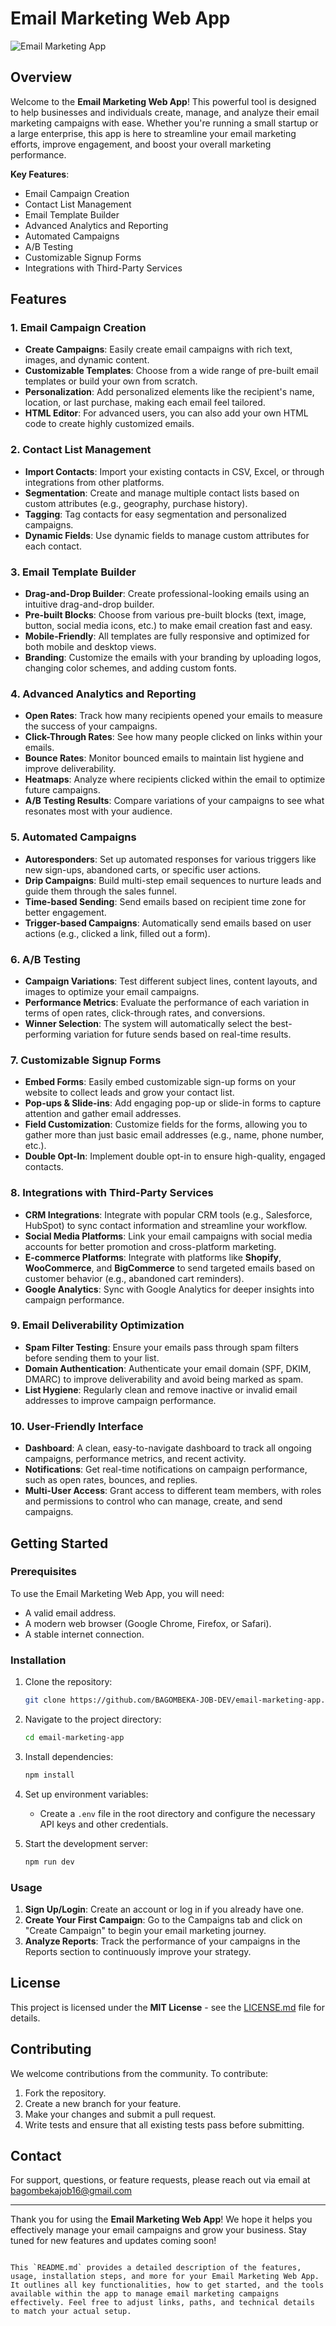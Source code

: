 
# Email Marketing Web App

![Email Marketing App](https://github.com/BAGOMBEKA-JOB-DEV/EMAIL_MARKETING_APP)

## Overview

Welcome to the **Email Marketing Web App**! This powerful tool is designed to help businesses and individuals create, manage, and analyze their email marketing campaigns with ease. Whether you're running a small startup or a large enterprise, this app is here to streamline your email marketing efforts, improve engagement, and boost your overall marketing performance.

**Key Features**:
- Email Campaign Creation
- Contact List Management
- Email Template Builder
- Advanced Analytics and Reporting
- Automated Campaigns
- A/B Testing
- Customizable Signup Forms
- Integrations with Third-Party Services

## Features

### 1. **Email Campaign Creation**
   - **Create Campaigns**: Easily create email campaigns with rich text, images, and dynamic content.
   - **Customizable Templates**: Choose from a wide range of pre-built email templates or build your own from scratch.
   - **Personalization**: Add personalized elements like the recipient's name, location, or last purchase, making each email feel tailored.
   - **HTML Editor**: For advanced users, you can also add your own HTML code to create highly customized emails.

### 2. **Contact List Management**
   - **Import Contacts**: Import your existing contacts in CSV, Excel, or through integrations from other platforms.
   - **Segmentation**: Create and manage multiple contact lists based on custom attributes (e.g., geography, purchase history).
   - **Tagging**: Tag contacts for easy segmentation and personalized campaigns.
   - **Dynamic Fields**: Use dynamic fields to manage custom attributes for each contact.

### 3. **Email Template Builder**
   - **Drag-and-Drop Builder**: Create professional-looking emails using an intuitive drag-and-drop builder.
   - **Pre-built Blocks**: Choose from various pre-built blocks (text, image, button, social media icons, etc.) to make email creation fast and easy.
   - **Mobile-Friendly**: All templates are fully responsive and optimized for both mobile and desktop views.
   - **Branding**: Customize the emails with your branding by uploading logos, changing color schemes, and adding custom fonts.

### 4. **Advanced Analytics and Reporting**
   - **Open Rates**: Track how many recipients opened your emails to measure the success of your campaigns.
   - **Click-Through Rates**: See how many people clicked on links within your emails.
   - **Bounce Rates**: Monitor bounced emails to maintain list hygiene and improve deliverability.
   - **Heatmaps**: Analyze where recipients clicked within the email to optimize future campaigns.
   - **A/B Testing Results**: Compare variations of your campaigns to see what resonates most with your audience.

### 5. **Automated Campaigns**
   - **Autoresponders**: Set up automated responses for various triggers like new sign-ups, abandoned carts, or specific user actions.
   - **Drip Campaigns**: Build multi-step email sequences to nurture leads and guide them through the sales funnel.
   - **Time-based Sending**: Send emails based on recipient time zone for better engagement.
   - **Trigger-based Campaigns**: Automatically send emails based on user actions (e.g., clicked a link, filled out a form).

### 6. **A/B Testing**
   - **Campaign Variations**: Test different subject lines, content layouts, and images to optimize your email campaigns.
   - **Performance Metrics**: Evaluate the performance of each variation in terms of open rates, click-through rates, and conversions.
   - **Winner Selection**: The system will automatically select the best-performing variation for future sends based on real-time results.

### 7. **Customizable Signup Forms**
   - **Embed Forms**: Easily embed customizable sign-up forms on your website to collect leads and grow your contact list.
   - **Pop-ups & Slide-ins**: Add engaging pop-up or slide-in forms to capture attention and gather email addresses.
   - **Field Customization**: Customize fields for the forms, allowing you to gather more than just basic email addresses (e.g., name, phone number, etc.).
   - **Double Opt-In**: Implement double opt-in to ensure high-quality, engaged contacts.

### 8. **Integrations with Third-Party Services**
   - **CRM Integrations**: Integrate with popular CRM tools (e.g., Salesforce, HubSpot) to sync contact information and streamline your workflow.
   - **Social Media Platforms**: Link your email campaigns with social media accounts for better promotion and cross-platform marketing.
   - **E-commerce Platforms**: Integrate with platforms like **Shopify**, **WooCommerce**, and **BigCommerce** to send targeted emails based on customer behavior (e.g., abandoned cart reminders).
   - **Google Analytics**: Sync with Google Analytics for deeper insights into campaign performance.

### 9. **Email Deliverability Optimization**
   - **Spam Filter Testing**: Ensure your emails pass through spam filters before sending them to your list.
   - **Domain Authentication**: Authenticate your email domain (SPF, DKIM, DMARC) to improve deliverability and avoid being marked as spam.
   - **List Hygiene**: Regularly clean and remove inactive or invalid email addresses to improve campaign performance.

### 10. **User-Friendly Interface**
   - **Dashboard**: A clean, easy-to-navigate dashboard to track all ongoing campaigns, performance metrics, and recent activity.
   - **Notifications**: Get real-time notifications on campaign performance, such as open rates, bounces, and replies.
   - **Multi-User Access**: Grant access to different team members, with roles and permissions to control who can manage, create, and send campaigns.

## Getting Started

### Prerequisites
To use the Email Marketing Web App, you will need:
- A valid email address.
- A modern web browser (Google Chrome, Firefox, or Safari).
- A stable internet connection.

### Installation

1. Clone the repository:
   ```bash
   git clone https://github.com/BAGOMBEKA-JOB-DEV/email-marketing-app.git
   ```
   
2. Navigate to the project directory:
   ```bash
   cd email-marketing-app
   ```

3. Install dependencies:
   ```bash
   npm install
   ```

4. Set up environment variables:
   - Create a `.env` file in the root directory and configure the necessary API keys and other credentials.

5. Start the development server:
   ```bash
   npm run dev
   ```

### Usage

1. **Sign Up/Login**: Create an account or log in if you already have one.
2. **Create Your First Campaign**: Go to the Campaigns tab and click on "Create Campaign" to begin your email marketing journey.
3. **Analyze Reports**: Track the performance of your campaigns in the Reports section to continuously improve your strategy.

## License

This project is licensed under the **MIT License** - see the [LICENSE.md](LICENSE.md) file for details.

## Contributing

We welcome contributions from the community. To contribute:

1. Fork the repository.
2. Create a new branch for your feature.
3. Make your changes and submit a pull request.
4. Write tests and ensure that all existing tests pass before submitting.

## Contact

For support, questions, or feature requests, please reach out via email at bagombekajob16@gmail.com

---

Thank you for using the **Email Marketing Web App**! We hope it helps you effectively manage your email campaigns and grow your business. Stay tuned for new features and updates coming soon!
```

This `README.md` provides a detailed description of the features, usage, installation steps, and more for your Email Marketing Web App. It outlines all key functionalities, how to get started, and the tools available within the app to manage email marketing campaigns effectively. Feel free to adjust links, paths, and technical details to match your actual setup.
